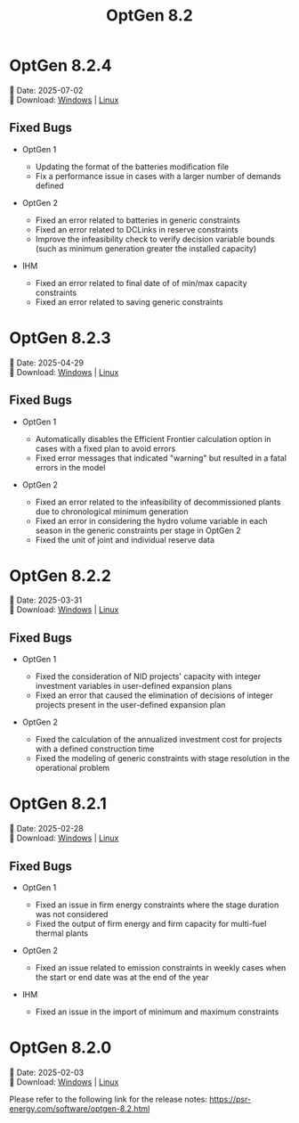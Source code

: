 ﻿---
title: "OptGen 8.2"
nav_order: 2
---

# OptGen 8.2.4

📅 Date: 2025-07-02<br>
🔗 Download:
[Windows](https://www.psr-inc.com/app/link/?t=d&f=optgen-8.2.4-setup.zip)
\|
[Linux](https://www.psr-inc.com/app/link/?t=d&f=optgen-8.2.4-setup-linux.zip)

## Fixed Bugs

* OptGen 1
  * Updating the format of the batteries modification file
  * Fix a performance issue in cases with a larger number of demands defined

* OptGen 2
  * Fixed an error related to batteries in generic constraints
  * Fixed an error related to DCLinks in reserve constraints
  * Improve the infeasibility check to verify decision variable bounds (such as minimum generation greater the installed capacity)
 
* IHM
  * Fixed an error related to final date of of min/max capacity constraints
  * Fixed an error related to saving generic constraints

# OptGen 8.2.3

📅 Date: 2025-04-29<br>
🔗 Download:
[Windows](https://www.psr-inc.com/app/link/?t=d&f=optgen-8.2.3-setup.zip)
\|
[Linux](https://www.psr-inc.com/app/link/?t=d&f=optgen-8.2.3-setup-linux.zip)

## Fixed Bugs

* OptGen 1
  * Automatically disables the Efficient Frontier calculation option in cases with a fixed plan to avoid errors
  * Fixed error messages that indicated "warning" but resulted in a fatal errors in the model

* OptGen 2
  * Fixed an error related to the infeasibility of decommissioned plants due to chronological minimum generation
  * Fixed an error in considering the hydro volume variable in each season in the generic constraints per stage in OptGen 2
  * Fixed the unit of joint and individual reserve data

# OptGen 8.2.2

📅 Date: 2025-03-31<br>
🔗 Download:
[Windows](https://www.psr-inc.com/app/link/?t=d&f=optgen-8.2.2-setup.zip)
\|
[Linux](https://www.psr-inc.com/app/link/?t=d&f=optgen-8.2.2-setup-linux.zip)

## Fixed Bugs

* OptGen 1
  * Fixed the consideration of NID projects' capacity with integer investment variables in user-defined expansion plans
  * Fixed an error that caused the elimination of decisions of integer projects present in the user-defined expansion plan

* OptGen 2
  * Fixed the calculation of the annualized investment cost for projects with a defined construction time
  * Fixed the modeling of generic constraints with stage resolution in the operational problem

# OptGen 8.2.1

📅 Date: 2025-02-28<br>
🔗 Download:
[Windows](https://www.psr-inc.com/app/link/?t=d&f=optgen-8.2.1-setup.zip)
\|
[Linux](https://www.psr-inc.com/app/link/?t=d&f=optgen-8.2.1-setup-linux.zip)

## Fixed Bugs

* OptGen 1
  * Fixed an issue in firm energy constraints where the stage duration was not considered
  * Fixed the output of firm energy and firm capacity for multi-fuel thermal plants

* OptGen 2
  * Fixed an issue related to emission constraints in weekly cases when the start or end date was at the end of the year

* IHM
  * Fixed an issue in the import of minimum and maximum constraints

# OptGen 8.2.0

📅 Date: 2025-02-03<br>
🔗 Download:
[Windows](https://www.psr-inc.com/app/link/?t=d&f=optgen-8.2.0-setup.zip)
\|
[Linux](https://www.psr-inc.com/app/link/?t=d&f=optgen-8.2.0-setup-linux.zip)

Please refer to the following link for the release notes: https://psr-energy.com/software/optgen-8.2.html


